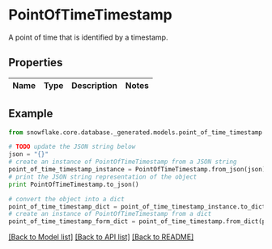 # PointOfTimeTimestamp

A point of time that is identified by a timestamp.

## Properties
Name | Type | Description | Notes
------------ | ------------- | ------------- | -------------

## Example

```python
from snowflake.core.database._generated.models.point_of_time_timestamp import PointOfTimeTimestamp

# TODO update the JSON string below
json = "{}"
# create an instance of PointOfTimeTimestamp from a JSON string
point_of_time_timestamp_instance = PointOfTimeTimestamp.from_json(json)
# print the JSON string representation of the object
print PointOfTimeTimestamp.to_json()

# convert the object into a dict
point_of_time_timestamp_dict = point_of_time_timestamp_instance.to_dict()
# create an instance of PointOfTimeTimestamp from a dict
point_of_time_timestamp_form_dict = point_of_time_timestamp.from_dict(point_of_time_timestamp_dict)
```
[[Back to Model list]](../README.md#documentation-for-models) [[Back to API list]](../README.md#documentation-for-api-endpoints) [[Back to README]](../README.md)


